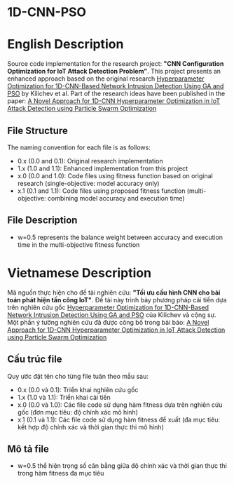# 1D-CNN-PSO
# English Description
Source code implementation for the research project: **"CNN Configuration Optimization for IoT Attack Detection Problem"**.
This project presents an enhanced approach based on the original research [Hyperparameter Optimization for 1D-CNN-Based Network Intrusion Detection Using GA and PSO](https://www.mdpi.com/2227-7390/11/17/3724) by Kilichev et al. Part of the research ideas have been published in the paper: [A Novel Approach for 1D-CNN Hyperparameter Optimization in IoT Attack Detection using Particle Swarm Optimization](https://isj.vn/index.php/journal_STIS/article/view/1097)
## File Structure
The naming convention for each file is as follows:
- 0.x (0.0 and 0.1): Original research implementation
- 1.x (1.0 and 1.1): Enhanced implementation from this project
- x.0 (0.0 and 1.0): Code files using fitness function based on original research (single-objective: model accuracy only)
- x.1 (0.1 and 1.1): Code files using proposed fitness function (multi-objective: combining model accuracy and execution time)
## File Description
- w=0.5 represents the balance weight between accuracy and execution time in the multi-objective fitness function

# Vietnamese Description
Mã nguồn thực hiện cho đề tài nghiên cứu: **"Tối ưu cấu hình CNN cho bài toán phát hiện tấn công IoT"**.
Đề tài này trình bày phương pháp cải tiến dựa trên nghiên cứu gốc [Hyperparameter Optimization for 1D-CNN-Based Network Intrusion Detection Using GA and PSO](https://www.mdpi.com/2227-7390/11/17/3724) của Kilichev và cộng sự. Một phần ý tưởng nghiên cứu đã được công bố trong bài báo: [A Novel Approach for 1D-CNN Hyperparameter Optimization in IoT Attack Detection using Particle Swarm Optimization](https://isj.vn/index.php/journal_STIS/article/view/1097)
## Cấu trúc file
Quy ước đặt tên cho từng file tuân theo mẫu sau:
- 0.x (0.0 và 0.1): Triển khai nghiên cứu gốc
- 1.x (1.0 và 1.1): Triển khai cải tiến 
- x.0 (0.0 và 1.0): Các file code sử dụng hàm fitness dựa trên nghiên cứu gốc (đơn mục tiêu: độ chính xác mô hình)
- x.1 (0.1 và 1.1): Các file code sử dụng hàm fitness đề xuất (đa mục tiêu: kết hợp độ chính xác và thời gian thực thi mô hình)
## Mô tả file
- w=0.5 thể hiện trọng số cân bằng giữa độ chính xác và thời gian thực thi trong hàm fitness đa mục tiêu
